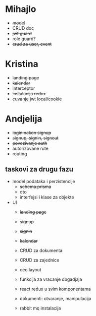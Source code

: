 # Mihajlo
- ~~model~~
- CRUD doc
- ~~jwt guard~~
- role guard?
- ~~crud za user, event~~


# Kristina
- ~~landing page~~
- ~~kalendar~~
- interceptor
- ~~instalacija redux~~
- cuvanje jwt local/cookie

# Andjelija
- ~~login nakon signup~~
- ~~signup, signin, signout~~
- ~~povezivanje auth~~
- autorizovane rute
- ~~routing~~



## taskovi za drugu fazu
- model podataka i perzistencije
    - ~~schema.prisma~~
    - dto
    - interfejsi i klase za objekte
- UI
    - ~~landing page~~
    - ~~signup~~
    - ~~signin~~
    - ~~kalendar~~
    - CRUD za dokumenta
    - CRUD za zajednice
    - ceo layout
 
    - funkcija za vracanje dogadjaja
    - react redux u svim komponentama
    - dokumenti: otvaranje, manipulacija
    - rabbit mq instalacija

